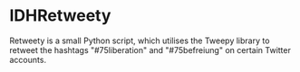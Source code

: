 # IDHRetweety

Retweety is a small Python script, which utilises the Tweepy library to retweet the hashtags "#75liberation" and "#75befreiung" 
on certain Twitter accounts.
